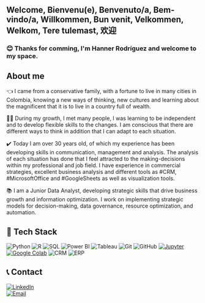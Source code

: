 ## Welcome, Bienvenu(e), Benvenuto/a, Bem-vindo/a, Willkommen, Bun venit, Velkommen, Welkom, Tere tulemast, 欢迎

### 😊 Thanks for comming, I'm Hanner Rodríguez and welcome to my space.

## About me
👈 I came from a conservative family, with a fortune to live in many cities in Colombia, knowing a new ways of thinking, new cultures and learning about the magnificent that it is to live in a country full of wealth.

👨‍🏫 During my growth, I met many people, I was learning to be independent and to develop flexible skills to the changes. I am conscious that there are different ways to think in addition that I can adapt to each situation.

✔️ Today I am over 30 years old, of which my experience has been developing skills in communication, management and analysis. The analysis of each situation has done that I feel attracted to the making-decisions within my professional and job field. I have experience in commercial strategies, excellent business analysis and different tools as #CRM, #MicrosoftOffice and #GoogleSheets as well as visualization tools.

📚 I am a Junior Data Analyst, developing strategic skills that drive business growth and information optimization. I work on implementing strategic models for decision-making, data governance, resource optimization, and automation.

## 🚀 Tech Stack

![Python](https://img.shields.io/badge/Python-3776AB?style=for-the-badge&logo=python&logoColor=white)
![R](https://img.shields.io/badge/R-276DC3?style=for-the-badge&logo=r&logoColor=white)
![SQL](https://img.shields.io/badge/SQL-003B57?style=for-the-badge&logo=postgresql&logoColor=white)
![Power BI](https://img.shields.io/badge/PowerBI-F2C811?style=for-the-badge&logo=powerbi&logoColor=black)
![Tableau](https://img.shields.io/badge/Tableau-E97627?style=for-the-badge&logo=tableau&logoColor=white)
![Git](https://img.shields.io/badge/Git-F05032?style=for-the-badge&logo=git&logoColor=white)
![GitHub](https://img.shields.io/badge/GitHub-181717?style=for-the-badge&logo=github&logoColor=white)
[![Jupyter](https://img.shields.io/badge/Jupyter-F37626?style=for-the-badge&logo=jupyter&logoColor=white)](https://jupyter.org/)
[![Google Colab](https://img.shields.io/badge/Google%20Colab-F9AB00?style=for-the-badge&logo=googlecolab&logoColor=white)](https://colab.research.google.com/)
![CRM](https://img.shields.io/badge/CRM-System-blue?style=for-the-badge)
![ERP](https://img.shields.io/badge/ERP-Software-green?style=for-the-badge)



## 📞 Contact

[![LinkedIn](https://img.shields.io/badge/LinkedIn-blue?style=for-the-badge&logo=linkedin&logoColor=white)](https://www.linkedin.com/in/hanner-rodriguez-agudelo/) <br>
[![Email](https://img.shields.io/badge/Hanner_Rodríguez-red?style=for-the-badge&logo=gmail&logoColor=white)](mailto:hannerod15@gmail.com)
